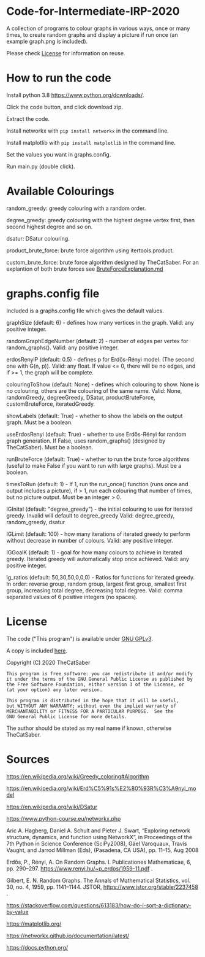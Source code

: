 # Code-for-Intermediate-IRP-2020
A collection of programs to colour graphs in various ways, once or many times,
to create random graphs and display a picture if run once (an example graph.png is included).

Please check [License](https://github.com/TheCatSaber/Code-for-Intermediate-IRP-2020#license) for information on reuse.

# How to run the code
Install python 3.8 https://www.python.org/downloads/.

Click the code button, and click download zip.

Extract the code.

Install networkx with `pip install networkx` in the command line.

Install matplotlib with `pip install matplotlib` in the command line.

Set the values you want in graphs.config.

Run main.py (double click).

# Available Colourings

random_greedy: greedy colouring with a random order.

degree_greedy: greedy colouring with the highest degree vertex first,
then second highest degree and so on.

dsatur: DSatur colouring.

product_brute_force: brute force algorithm using itertools.product.

custom_brute_force: brute force algorithm designed by TheCatSaber.
For an explantion of both brute forces see
[BruteForceExplanation.md](https://github.com/TheCatSaber/Code-for-Intermediate-IRP-2020/blob/master/BruteForceExplanation.md)

# graphs.config file

Included is a graphs.config file which gives the default values.

graphSize (default: 6) - defines how many vertices in the graph.
Valid: any positive integer.

randomGraphEdgeNumber (default: 2) - number of edges per vertex for random_graphs().
Valid: any positive integer.

erdosRenyiP (default: 0.5) - defines p for Erdős-Rényi model. (The second one with G(n, p)).
Valid: any float. If value <= 0, there will be no edges, and if >= 1, the graph will be complete.

colouringToShow (default: None) - defines which colouring to show.
None is no colouring, others are the colouring of the same name.
Valid: None, randomGreedy, degreeGreedy, DSatur, productBruteForce, customBruteForce, iteratedGreedy.

showLabels (default: True) - whether to show the labels on the output graph. Must be a boolean.

useErdosRenyi (default: True) - whether to use Erdős-Rényi for random graph generation.
If False, uses random_graphs() (designed by TheCatSaber). Must be a boolean.

runBruteForce (default: True) - whether to run the brute force algorithms
(useful to make False if you want to run with large graphs). Must be a boolean.

timesToRun (default: 1) - If 1, run the run_once() function
(runs once and output includes a picture), if > 1,
run each colouring that number of times, but no picture output. Must be an integer > 0.

IGInital (default: "degree_greedy") - the initial colouring to use for iterated greedy.
Invalid will default to degree_greedy
Valid: degree_greedy, random_greedy, dsatur

IGLimit (default: 100) - how many iterations of iterated greedy to perform without decrease
in number of colours.
Valid: any positive integer.

IGGoalK (default: 1) - goal for how many colours to achieve in iterated greedy.
Iterated greedy will automatically stop once achieved.
Valid: any positive integer.

ig_ratios (default: 50,30,50,0,0,0) - Ratios for functions for iterated greedy.
In order: reverse group, random group, largest first group, smallest first group,
increasing total degree, decreasing total degree.
Valid: comma separated values of 6 positive integers (no spaces).

# License

The code ("This program") is available under 
[GNU GPLv3](https://www.gnu.org/licenses/gpl-3.0.en.html).

A copy is included
[here](https://github.com/TheCatSaber/Figures-for-Intermediate-IRP-2020/blob/master/LICENSE).
 
Copyright (C) 2020 TheCatSaber

    This program is free software: you can redistribute it and/or modify
    it under the terms of the GNU General Public License as published by
    the Free Software Foundation, either version 3 of the License, or
    (at your option) any later version.

    This program is distributed in the hope that it will be useful,
    but WITHOUT ANY WARRANTY; without even the implied warranty of
    MERCHANTABILITY or FITNESS FOR A PARTICULAR PURPOSE.  See the
    GNU General Public License for more details.

The author should be stated as my real name if known, otherwise TheCatSaber.

# Sources
https://en.wikipedia.org/wiki/Greedy_coloring#Algorithm

https://en.wikipedia.org/wiki/Erd%C5%91s%E2%80%93R%C3%A9nyi_model

https://en.wikipedia.org/wiki/DSatur

https://www.python-course.eu/networkx.php

Aric A. Hagberg, Daniel A. Schult and Pieter J. Swart, “Exploring network structure, dynamics, and function using NetworkX”, in Proceedings of the 7th Python in Science Conference (SciPy2008), Gäel Varoquaux, Travis Vaught, and Jarrod Millman (Eds), (Pasadena, CA USA), pp. 11–15, Aug 2008

Erdős, P., Rényi, A.  On Random Graphs. I. Publicationes Mathematicae, 6, pp. 290–297. https://www.renyi.hu/~p_erdos/1959-11.pdf .

Gilbert, E. N. Random Graphs. The Annals of Mathematical Statistics, vol. 30, no. 4, 1959, pp. 1141–1144. JSTOR, https://www.jstor.org/stable/2237458 .

https://stackoverflow.com/questions/613183/how-do-i-sort-a-dictionary-by-value

https://matplotlib.org/

https://networkx.github.io/documentation/latest/ 

https://docs.python.org/
